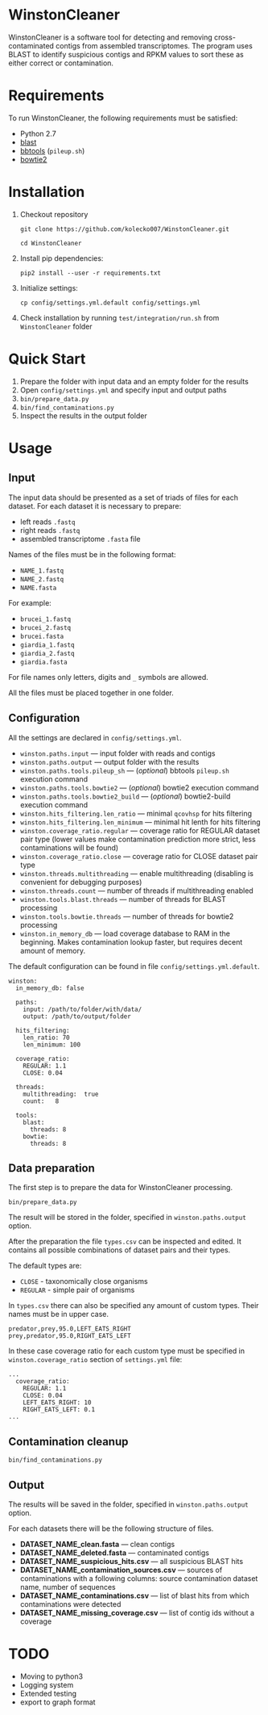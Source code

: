 # WinstonCleaner
WinstonCleaner is a software tool for detecting and removing cross-contaminated 
contigs from assembled transcriptomes. The program uses BLAST to identify 
suspicious contigs and RPKM values to sort these as either correct or 
contamination. 

# Requirements

To run WinstonCleaner, the following requirements must be satisfied:
* Python 2.7
* [blast](https://blast.ncbi.nlm.nih.gov/Blast.cgi)
* [bbtools](https://jgi.doe.gov/data-and-tools/bbtools/) (`pileup.sh`)
* [bowtie2](http://bowtie-bio.sourceforge.net/bowtie2/index.shtml)

# Installation

1. Checkout repository

    `git clone https://github.com/kolecko007/WinstonCleaner.git`
    
    `cd WinstonCleaner`

2. Install pip dependencies:

    `pip2 install --user -r requirements.txt`

3. Initialize settings:

    `cp config/settings.yml.default config/settings.yml`

4. Check installation by running `test/integration/run.sh` from `WinstonCleaner` folder

# Quick Start
1. Prepare the folder with input data and an empty folder for the results
1. Open `config/settings.yml` and specify input and output paths
1. `bin/prepare_data.py`
1. `bin/find_contaminations.py`
1. Inspect the results in the output folder

# Usage
## Input
The input data should be presented as a set of triads of files for each dataset.
For each dataset it is necessary to prepare:
* left reads `.fastq`
* right reads `.fastq`
* assembled transcriptome `.fasta` file

Names of the files must be in the following format:
* `NAME_1.fastq`
* `NAME_2.fastq`
* `NAME.fasta`

For example:
* `brucei_1.fastq`
* `brucei_2.fastq`
* `brucei.fasta`
* `giardia_1.fastq`
* `giardia_2.fastq`
* `giardia.fasta`

For file names only letters, digits and `_` symbols are allowed.

All the files must be placed together in one folder.

## Configuration

All the settings are declared in `config/settings.yml`.

* `winston.paths.input` &mdash; input folder with reads and contigs
* `winston.paths.output` &mdash; output folder with the results
* `winston.paths.tools.pileup_sh` &mdash; (_optional_) bbtools `pileup.sh` execution command
* `winston.paths.tools.bowtie2` &mdash; (_optional_) bowtie2 execution command
* `winston.paths.tools.bowtie2_build` &mdash; (_optional_) bowtie2-build execution command
* `winston.hits_filtering.len_ratio` &mdash; minimal `qcovhsp` for hits filtering
* `winston.hits_filtering.len_minimum` &mdash; minimal hit lenth for hits filtering
* `winston.coverage_ratio.regular` &mdash; coverage ratio for REGULAR dataset pair type 
(lower values make contamination prediction more strict, less contaminations will be found)
* `winston.coverage_ratio.close` &mdash; coverage ratio for CLOSE dataset pair type
* `winston.threads.multithreading` &mdash; enable multithreading (disabling is convenient for debugging purposes)
* `winston.threads.count` &mdash; number of threads if multithreading enabled
* `winston.tools.blast.threads` &mdash; number of threads for BLAST processing
* `winston.tools.bowtie.threads` &mdash; number of threads for bowtie2 processing
* `winston.in_memory_db` &mdash; load coverage database to RAM in the beginning. 
Makes contamination lookup faster, but requires decent amount of memory.

The default configuration can be found in file `config/settings.yml.default`.

```
winston:
  in_memory_db: false

  paths:
    input: /path/to/folder/with/data/
    output: /path/to/output/folder

  hits_filtering:
    len_ratio: 70
    len_minimum: 100

  coverage_ratio:
    REGULAR: 1.1
    CLOSE: 0.04

  threads:
    multithreading:  true
    count:   8

  tools:
    blast:
      threads: 8
    bowtie:
      threads: 8
```

## Data preparation
The first step is to prepare the data for WinstonCleaner processing.

`bin/prepare_data.py`

The result will be stored in the folder, specified in `winston.paths.output` option.

After the preparation the file `types.csv` can be inspected and edited.
It contains all possible combinations of dataset pairs and their types.

The default types are:
* `CLOSE` - taxonomically close organisms
* `REGULAR` - simple pair of organisms

In `types.csv` there can also be specified any amount of custom types.
Their names must be in upper case. 

```
predator,prey,95.0,LEFT_EATS_RIGHT
prey,predator,95.0,RIGHT_EATS_LEFT
``` 

In these case coverage ratio for each custom type must be specified in `winston.coverage_ratio` section of
 `settings.yml` file:
 
```
...
  coverage_ratio:
    REGULAR: 1.1
    CLOSE: 0.04
    LEFT_EATS_RIGHT: 10
    RIGHT_EATS_LEFT: 0.1
...
```


## Contamination cleanup

`bin/find_contaminations.py`

## Output

The results will be saved in the folder, specified in `winston.paths.output` option.

For each datasets there will be the following structure of files.

* **DATASET_NAME_clean.fasta** &mdash; clean contigs
* **DATASET_NAME_deleted.fasta** &mdash; contaminated contigs
* **DATASET_NAME_suspicious_hits.csv** &mdash; all suspicious BLAST hits
* **DATASET_NAME_contamination_sources.csv** &mdash; 
sources of contaminations with a following columns: source contamination dataset name, number of sequences
* **DATASET_NAME_contaminations.csv** &mdash; list of blast hits from which contaminations were detected
* **DATASET_NAME_missing_coverage.csv** &mdash; list of contig ids without a coverage


# TODO
* Moving to python3
* Logging system
* Extended testing
* export to graph format

